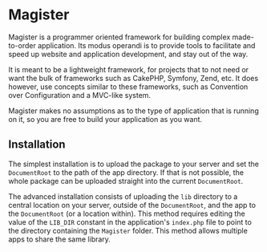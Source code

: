 Magister
========

Magister is a programmer oriented framework for building complex made-to-order 
application. Its modus operandi is to provide tools to facilitate and speed up 
website and application development, and stay out of the way.

It is meant to be a lightweight framework, for projects that to not need or want 
the bulk of frameworks such as CakePHP, Symfony, Zend, etc. It does however, use 
concepts similar to these frameworks, such as Convention over Configuration and 
a MVC-like system.

Magister makes no assumptions as to the type of application that is running on 
it, so you are free to build your application as you want.

Installation
------------
The simplest installation is to upload the package to your server and set the 
`DocumentRoot` to the path of the app directory. If that is not possible, the 
whole package can be uploaded straight into the current `DocumentRoot`.

The advanced installation consists of uploading the `lib` directory to a central 
location on your server, outside of the `DocumentRoot`, and the app to the 
`DocumentRoot` (or a location within). This method requires editing the value of 
the `LIB_DIR` constant in the application's `index.php` file to point to the 
directory containing the `Magister` folder. This method allows multiple apps to 
share the same library.
